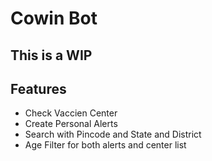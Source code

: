 # Cowin Bot 
## This is a WIP 
## Features

- Check Vaccien Center
- Create Personal Alerts
- Search with Pincode and State and District
- Age Filter for both alerts and center list

